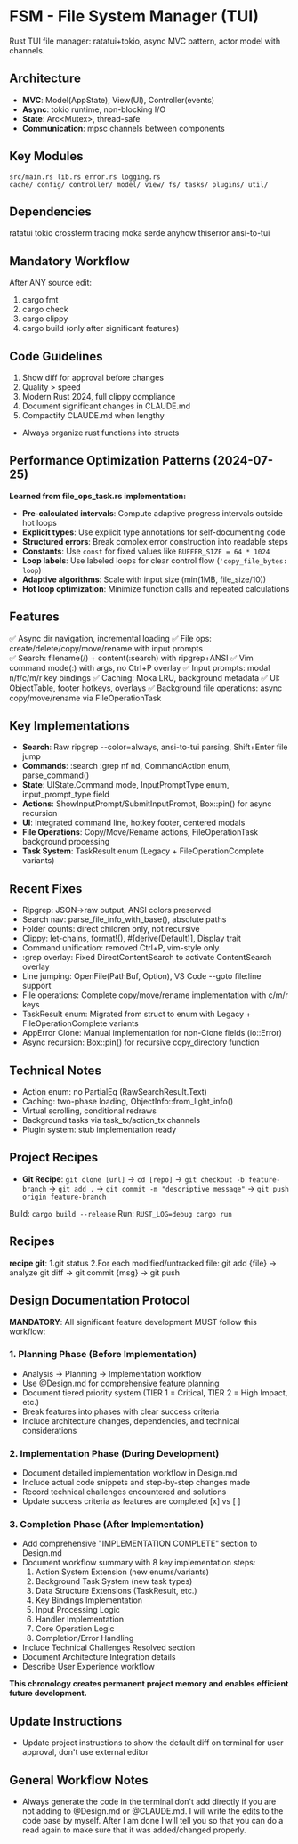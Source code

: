 # FSM - File System Manager (TUI)

Rust TUI file manager: ratatui+tokio, async MVC pattern, actor model with channels.

## Architecture
- **MVC**: Model(AppState), View(UI), Controller(events)  
- **Async**: tokio runtime, non-blocking I/O
- **State**: Arc<Mutex<AppState>>, thread-safe
- **Communication**: mpsc channels between components

## Key Modules
```
src/main.rs lib.rs error.rs logging.rs
cache/ config/ controller/ model/ view/ fs/ tasks/ plugins/ util/
```

## Dependencies
ratatui tokio crossterm tracing moka serde anyhow thiserror ansi-to-tui

## Mandatory Workflow
After ANY source edit:
1. cargo fmt
2. cargo check  
3. cargo clippy
4. cargo build (only after significant features)

## Code Guidelines
1. Show diff for approval before changes
2. Quality > speed
3. Modern Rust 2024, full clippy compliance
4. Document significant changes in CLAUDE.md
5. Compactify CLAUDE.md when lengthy
- Always organize rust functions into structs

## Performance Optimization Patterns (2024-07-25)
**Learned from file_ops_task.rs implementation:**
- **Pre-calculated intervals**: Compute adaptive progress intervals outside hot loops
- **Explicit types**: Use explicit type annotations for self-documenting code
- **Structured errors**: Break complex error construction into readable steps
- **Constants**: Use `const` for fixed values like `BUFFER_SIZE = 64 * 1024`
- **Loop labels**: Use labeled loops for clear control flow (`'copy_file_bytes: loop`)
- **Adaptive algorithms**: Scale with input size (min(1MB, file_size/10))
- **Hot loop optimization**: Minimize function calls and repeated calculations

## Features
✅ Async dir navigation, incremental loading
✅ File ops: create/delete/copy/move/rename with input prompts  
✅ Search: filename(/) + content(:search) with ripgrep+ANSI
✅ Vim command mode(:) with args, no Ctrl+P overlay
✅ Input prompts: modal n/f/c/m/r key bindings
✅ Caching: Moka LRU, background metadata
✅ UI: ObjectTable, footer hotkeys, overlays
✅ Background file operations: async copy/move/rename via FileOperationTask

## Key Implementations
- **Search**: Raw ripgrep --color=always, ansi-to-tui parsing, Shift+Enter file jump
- **Commands**: :search :grep nf nd, CommandAction enum, parse_command()
- **State**: UIState.Command mode, InputPromptType enum, input_prompt_type field
- **Actions**: ShowInputPrompt/SubmitInputPrompt, Box::pin() for async recursion
- **UI**: Integrated command line, hotkey footer, centered modals
- **File Operations**: Copy/Move/Rename actions, FileOperationTask background processing
- **Task System**: TaskResult enum (Legacy + FileOperationComplete variants)

## Recent Fixes
- Ripgrep: JSON→raw output, ANSI colors preserved
- Search nav: parse_file_info_with_base(), absolute paths  
- Folder counts: direct children only, not recursive
- Clippy: let-chains, format!(), #[derive(Default)], Display trait
- Command unification: removed Ctrl+P, vim-style only
- :grep overlay: Fixed DirectContentSearch to activate ContentSearch overlay
- Line jumping: OpenFile(PathBuf, Option<u32>), VS Code --goto file:line support
- File operations: Complete copy/move/rename implementation with c/m/r keys
- TaskResult enum: Migrated from struct to enum with Legacy + FileOperationComplete variants
- AppError Clone: Manual implementation for non-Clone fields (io::Error)
- Async recursion: Box::pin() for recursive copy_directory function

## Technical Notes
- Action enum: no PartialEq (RawSearchResult.Text)
- Caching: two-phase loading, ObjectInfo::from_light_info()
- Virtual scrolling, conditional redraws
- Background tasks via task_tx/action_tx channels
- Plugin system: stub implementation ready

## Project Recipes
- **Git Recipe**: `git clone [url]` → `cd [repo]` → `git checkout -b feature-branch` → `git add .` → `git commit -m "descriptive message"` → `git push origin feature-branch`

Build: `cargo build --release`
Run: `RUST_LOG=debug cargo run`

## Recipes
**recipe git**: 1.git status 2.For each modified/untracked file: git add {file} → analyze git diff → git commit {msg} → git push

## Design Documentation Protocol
**MANDATORY**: All significant feature development MUST follow this workflow:

### 1. Planning Phase (Before Implementation)
- Analysis → Planning → Implementation workflow  
- Use @Design.md for comprehensive feature planning
- Document tiered priority system (TIER 1 = Critical, TIER 2 = High Impact, etc.)
- Break features into phases with clear success criteria
- Include architecture changes, dependencies, and technical considerations

### 2. Implementation Phase (During Development)  
- Document detailed implementation workflow in Design.md
- Include actual code snippets and step-by-step changes made
- Record technical challenges encountered and solutions
- Update success criteria as features are completed [x] vs [ ]

### 3. Completion Phase (After Implementation)
- Add comprehensive "IMPLEMENTATION COMPLETE" section to Design.md
- Document workflow summary with 8 key implementation steps:
  1. Action System Extension (new enums/variants)
  2. Background Task System (new task types)  
  3. Data Structure Extensions (TaskResult, etc.)
  4. Key Bindings Implementation
  5. Input Processing Logic
  6. Handler Implementation  
  7. Core Operation Logic
  8. Completion/Error Handling
- Include Technical Challenges Resolved section
- Document Architecture Integration details
- Describe User Experience workflow

**This chronology creates permanent project memory and enables efficient future development.**

## Update Instructions
- Update project instructions to show the default diff on terminal for user approval, don't use external editor

## General Workflow Notes
- Always generate the code in the terminal don't add directly if you are not adding to @Design.md or @CLAUDE.md. I will write the edits to the code base by myself. After I am done I will tell you so that you can do a read again to make sure that it was added/changed properly.